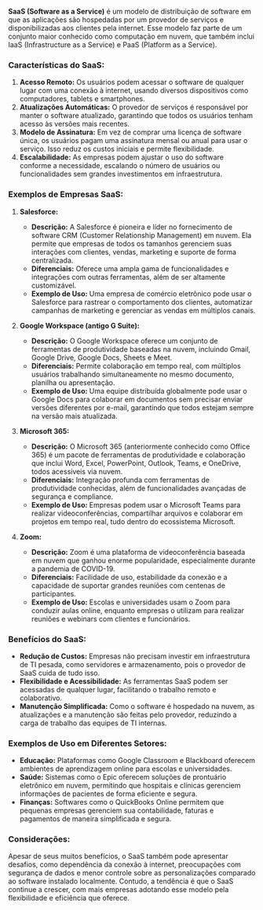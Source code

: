 **SaaS (Software as a Service)** é um modelo de distribuição de software em que as aplicações são hospedadas por um provedor de serviços e disponibilizadas aos clientes pela internet. Esse modelo faz parte de um conjunto maior conhecido como computação em nuvem, que também inclui IaaS (Infrastructure as a Service) e PaaS (Platform as a Service).

### Características do SaaS:
1. **Acesso Remoto:** Os usuários podem acessar o software de qualquer lugar com uma conexão à internet, usando diversos dispositivos como computadores, tablets e smartphones.
2. **Atualizações Automáticas:** O provedor de serviços é responsável por manter o software atualizado, garantindo que todos os usuários tenham acesso às versões mais recentes.
3. **Modelo de Assinatura:** Em vez de comprar uma licença de software única, os usuários pagam uma assinatura mensal ou anual para usar o serviço. Isso reduz os custos iniciais e permite flexibilidade.
4. **Escalabilidade:** As empresas podem ajustar o uso do software conforme a necessidade, escalando o número de usuários ou funcionalidades sem grandes investimentos em infraestrutura.

### Exemplos de Empresas SaaS:

1. **Salesforce:**
   - **Descrição:** A Salesforce é pioneira e líder no fornecimento de software CRM (Customer Relationship Management) em nuvem. Ela permite que empresas de todos os tamanhos gerenciem suas interações com clientes, vendas, marketing e suporte de forma centralizada.
   - **Diferenciais:** Oferece uma ampla gama de funcionalidades e integrações com outras ferramentas, além de ser altamente customizável.
   - **Exemplo de Uso:** Uma empresa de comércio eletrônico pode usar o Salesforce para rastrear o comportamento dos clientes, automatizar campanhas de marketing e gerenciar as vendas em múltiplos canais.

2. **Google Workspace (antigo G Suite):**
   - **Descrição:** O Google Workspace oferece um conjunto de ferramentas de produtividade baseadas na nuvem, incluindo Gmail, Google Drive, Google Docs, Sheets e Meet.
   - **Diferenciais:** Permite colaboração em tempo real, com múltiplos usuários trabalhando simultaneamente no mesmo documento, planilha ou apresentação.
   - **Exemplo de Uso:** Uma equipe distribuída globalmente pode usar o Google Docs para colaborar em documentos sem precisar enviar versões diferentes por e-mail, garantindo que todos estejam sempre na versão mais atualizada.

3. **Microsoft 365:**
   - **Descrição:** O Microsoft 365 (anteriormente conhecido como Office 365) é um pacote de ferramentas de produtividade e colaboração que inclui Word, Excel, PowerPoint, Outlook, Teams, e OneDrive, todos acessíveis via nuvem.
   - **Diferenciais:** Integração profunda com ferramentas de produtividade conhecidas, além de funcionalidades avançadas de segurança e compliance.
   - **Exemplo de Uso:** Empresas podem usar o Microsoft Teams para realizar videoconferências, compartilhar arquivos e colaborar em projetos em tempo real, tudo dentro do ecossistema Microsoft.

4. **Zoom:**
   - **Descrição:** Zoom é uma plataforma de videoconferência baseada em nuvem que ganhou enorme popularidade, especialmente durante a pandemia de COVID-19.
   - **Diferenciais:** Facilidade de uso, estabilidade da conexão e a capacidade de suportar grandes reuniões com centenas de participantes.
   - **Exemplo de Uso:** Escolas e universidades usam o Zoom para conduzir aulas online, enquanto empresas o utilizam para realizar reuniões e webinars com clientes e funcionários.

### Benefícios do SaaS:
- **Redução de Custos:** Empresas não precisam investir em infraestrutura de TI pesada, como servidores e armazenamento, pois o provedor de SaaS cuida de tudo isso.
- **Flexibilidade e Acessibilidade:** As ferramentas SaaS podem ser acessadas de qualquer lugar, facilitando o trabalho remoto e colaborativo.
- **Manutenção Simplificada:** Como o software é hospedado na nuvem, as atualizações e a manutenção são feitas pelo provedor, reduzindo a carga de trabalho das equipes de TI internas.

### Exemplos de Uso em Diferentes Setores:
- **Educação:** Plataformas como Google Classroom e Blackboard oferecem ambientes de aprendizagem online para escolas e universidades.
- **Saúde:** Sistemas como o Epic oferecem soluções de prontuário eletrônico em nuvem, permitindo que hospitais e clínicas gerenciem informações de pacientes de forma eficiente e segura.
- **Finanças:** Softwares como o QuickBooks Online permitem que pequenas empresas gerenciem sua contabilidade, faturas e pagamentos de maneira simplificada e segura.

### Considerações:
Apesar de seus muitos benefícios, o SaaS também pode apresentar desafios, como dependência da conexão à internet, preocupações com segurança de dados e menor controle sobre as personalizações comparado ao software instalado localmente. Contudo, a tendência é que o SaaS continue a crescer, com mais empresas adotando esse modelo pela flexibilidade e eficiência que oferece.
